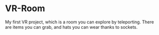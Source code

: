 # VR-Room
My first VR project, which is a room you can explore by teleporting. There are items you can grab, and hats you can wear thanks to sockets.
